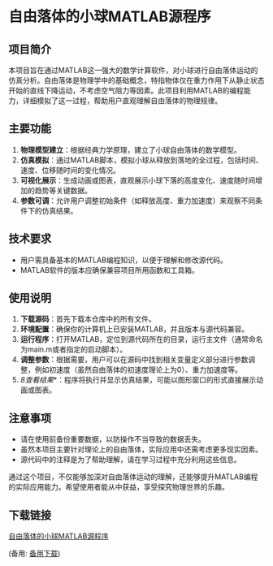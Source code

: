 # 自由落体的小球MATLAB源程序

## 项目简介

本项目旨在通过MATLAB这一强大的数学计算软件，对小球进行自由落体运动的仿真分析。自由落体是物理学中的基础概念，特指物体仅在重力作用下从静止状态开始的直线下降运动，不考虑空气阻力等因素。此项目利用MATLAB的编程能力，详细模拟了这一过程，帮助用户直观理解自由落体的物理规律。

## 主要功能

1. **物理模型建立**：根据经典力学原理，建立了小球自由落体的数学模型。
2. **仿真模拟**：通过MATLAB脚本，模拟小球从释放到落地的全过程，包括时间、速度、位移随时间的变化情况。
3. **可视化展示**：生成动画或图表，直观展示小球下落的高度变化、速度随时间增加的趋势等关键数据。
4. **参数可调**：允许用户调整初始条件（如释放高度、重力加速度）来观察不同条件下的仿真结果。

## 技术要求

- 用户需具备基本的MATLAB编程知识，以便于理解和修改源代码。
- MATLAB软件的版本应确保兼容项目所用函数和工具箱。

## 使用说明

1. **下载源码**：首先下载本仓库中的所有文件。
2. **环境配置**：确保你的计算机上已安装MATLAB，并且版本与源代码兼容。
3. **运行程序**：打开MATLAB，定位到源代码所在的目录，运行主文件（通常命名为main.m或者指定的启动脚本）。
4. **调整参数**：根据需要，用户可以在源码中找到相关变量定义部分进行参数调整，例如初速度（虽然自由落体的初速度理论上为0）、重力加速度等。
5. *8查看结果**：程序将执行并显示仿真结果，可能以图形窗口的形式直接展示动画或图表。

## 注意事项

- 请在使用前备份重要数据，以防操作不当导致的数据丢失。
- 虽然本项目主要针对理论上的自由落体，实际应用中还需考虑更多现实因素。
- 源代码中的注释是为了帮助理解，请在学习过程中充分利用这些信息。

通过这个项目，不仅能够加深对自由落体运动的理解，还能够提升MATLAB编程的实际应用能力。希望使用者能从中获益，享受探究物理世界的乐趣。

## 下载链接
[自由落体的小球MATLAB源程序](https://pan.quark.cn/s/4b2f9a0fca0e) 

(备用: [备用下载](https://pan.baidu.com/s/1e7YIXo9j3voTq2eoW7q_ZA?pwd=nwea))
